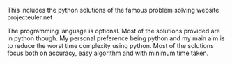 This includes the python solutions of the famous problem solving website projecteuler.net

The programming language is optional. Most of the solutions provided are in python though. My personal preference being python and my main aim is to reduce the worst time complexity using python. Most of the solutions focus both on accuracy, easy algorithm and with minimum time taken.

